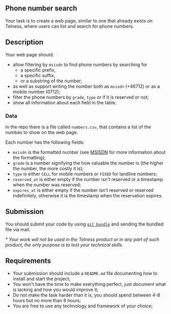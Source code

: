 ## Phone number search

Your task is to create a web page, similar to one that already exists on Telness, where users can list and search for phone numbers.

## Description

Your web page should:
* allow filtering by `msisdn` to find phone numbers by searching for
    * a specific prefix,
    * a specific suffix,
    * or a substring of the number;
* as well as support writing the number both as `msisdn` (+46712) or as a mobile number (0712);
* filter the phone numbers by `grade`, `type` or if it is reserved or not;
* show all information about each field in the table.

### Data

In the repo there is a file called `numbers.csv`, that contains a list of the numbes to show on the web page.

Each number has the following fields:

* `msisdn` is the formatted number (see [MSISDN](https://en.wikipedia.org/wiki/MSISDN) for more information about the formatting);
* `grade` is a number signifying the how valuable the number is (the higher the number, the more costly it is);
* `type` is either `CELL` for mobile numbers or `FIXED` for landline numbers;
* `reserved_at` is either empty if the number isn't reserved or a timestamp when the number was reserved;
* `expires_at` is either empty if the number isn't reserved or reserved indefinitely, otherwise it is the timestamp when the reservation expires.

## Submission

You should submit your code by using [`git bundle`](https://git-scm.com/docs/git-bundle.html) and sending the bundled file via mail.

_* Your work will not be used in the Telness product or in any part of such product, the only purpose is to test your technical skills._

## Requirements

* Your submission should include a `README.md` file documenting how to install and start the project;
* You won't have the time to make everything perfect, just document what is lacking and how you would improve it;
* Do not make the task harder than it is, you should spend between 4-8 hours but no more than 8 hours;
* You are free to use any technology and framework of your choice;
